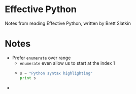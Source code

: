# Effective Python
Notes from reading Effective Python, written by Brett Slatkin

# Notes
- Prefer `enumerate` over range
   - `enumerate` even allow us to start at the index 1
  - ```python
    s = "Python syntax highlighting"
    print s
    ```
- 
